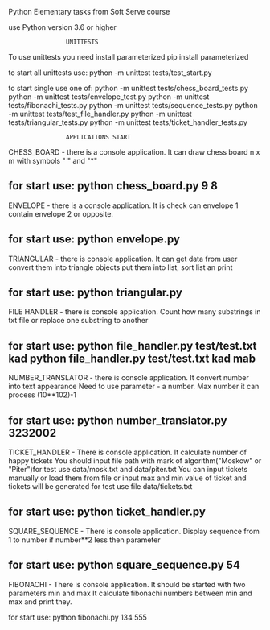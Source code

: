 Python Elementary tasks from Soft Serve course

use Python version 3.6 or higher



                    UNITTESTS
To use unittests you need install parameterized
pip install parameterized

to start all unittests use:
python -m  unittest tests/test_start.py

to start single use one of:
python -m  unittest tests/chess_board_tests.py
python -m  unittest tests/envelope_test.py
python -m  unittest tests/fibonachi_tests.py
python -m  unittest tests/sequence_tests.py
python -m  unittest tests/test_file_handler.py
python -m  unittest tests/triangular_tests.py
python -m  unittest tests/ticket_handler_tests.py



                    APPLICATIONS START


CHESS_BOARD - there is a console application.
It can draw chess board n x m with symbols " " and "*"

for start use:
python chess_board.py 9 8
-------------------------------------------------------------
ENVELOPE - there is a console application.
It is check can envelope 1 contain envelope 2 or opposite.

for start use:
python envelope.py
-------------------------------------------------------------
TRIANGULAR - there is console application.
It can get data from user convert them into triangle objects
put them into list, sort list an print

for start use:
python triangular.py
-------------------------------------------------------------
FILE HANDLER - there is console application.
Count how many substrings in txt file or
replace one substring to another

for start use:
python file_handler.py test/test.txt kad
python file_handler.py test/test.txt kad mab
-------------------------------------------------------------
NUMBER_TRANSLATOR - there is console application.
It convert number into text appearance
Need to use parameter - a number.
Max number it can process (10**102)-1

for start use:
python number_translator.py 3232002
-------------------------------------------------------------
TICKET_HANDLER - There is console application.
It calculate number of happy tickets
You should input file path with mark of
algorithm("Moskow" or "Piter")for test use
data/mosk.txt and data/piter.txt
You can input tickets manually or load them from file or input
max and min value of ticket and tickets will be generated
for test use file data/tickets.txt

for start use:
python ticket_handler.py
-------------------------------------------------------------
SQUARE_SEQUENCE - There is console application.
Display sequence from 1 to number if number**2 less then parameter

for start use:
python square_sequence.py 54
-------------------------------------------------------------
FIBONACHI - There is console application.
It should be started with two parameters min and max
It calculate fibonachi numbers between min and max
and print they.

for start use:
python fibonachi.py 134 555
